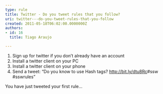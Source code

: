 ```yaml
---
type: rule
title: Twitter - Do you tweet rules that you follow?
uri: twitter---do-you-tweet-rules-that-you-follow
created: 2011-05-18T06:02:00.0000000Z
authors:
- id: 16
  title: Tiago Araujo

---
```




<span class='intro'> 
  <ol>
    <li>Sign up for twitter if you don’t already have an account </li>
    <li>Install a twitter client on your PC </li>
    <li>Install a twitter client on your phone </li>
    <li>Send a tweet&#58; “Do you know to use Hash tags? <a href="http&#58;//bit.ly/dtu8Rc">http&#58;//bit.ly/dtu8Rc</a>#ssw #sswrules”</li>
</ol>
 </span>

You have just tweeted your first rule… 



